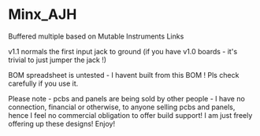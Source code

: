 # Minx_AJH
Buffered multiple based on Mutable Instruments Links

v1.1 normals the first input jack to ground (if you have v1.0 boards - it's trivial to just jumper the jack !)

BOM spreadsheet is untested - I havent built from this BOM ! Pls check carefully if you use it.

Please note - pcbs and panels are being sold by other people - I have no connection, financial or otherwise, to anyone selling pcbs and panels, hence I feel no commercial obligation to offer build support! I am just freely offering up these designs! Enjoy!
